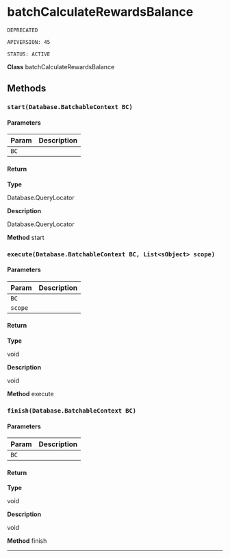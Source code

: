 # batchCalculateRewardsBalance

`DEPRECATED`

`APIVERSION: 45`

`STATUS: ACTIVE`

**Class** batchCalculateRewardsBalance

## Methods

### `start(Database.BatchableContext BC)`

#### Parameters

| Param | Description |
| ----- | ----------- |
| `BC`  |             |

#### Return

**Type**

Database.QueryLocator

**Description**

Database.QueryLocator

**Method** start

### `execute(Database.BatchableContext BC, List<sObject> scope)`

#### Parameters

| Param   | Description |
| ------- | ----------- |
| `BC`    |             |
| `scope` |             |

#### Return

**Type**

void

**Description**

void

**Method** execute

### `finish(Database.BatchableContext BC)`

#### Parameters

| Param | Description |
| ----- | ----------- |
| `BC`  |             |

#### Return

**Type**

void

**Description**

void

**Method** finish

***
